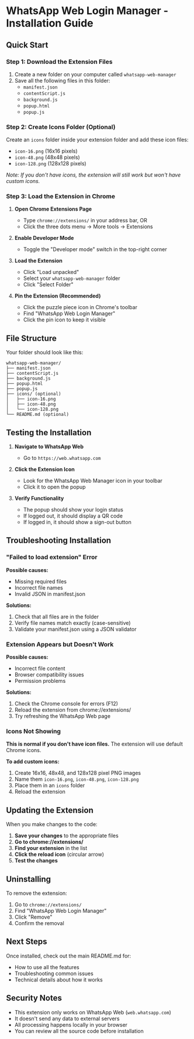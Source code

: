 # WhatsApp Web Login Manager - Installation Guide

## Quick Start

### Step 1: Download the Extension Files

1. Create a new folder on your computer called `whatsapp-web-manager`
2. Save all the following files in this folder:
   - `manifest.json`
   - `contentScript.js`
   - `background.js`
   - `popup.html`
   - `popup.js`

### Step 2: Create Icons Folder (Optional)

Create an `icons` folder inside your extension folder and add these icon files:
- `icon-16.png` (16x16 pixels)
- `icon-48.png` (48x48 pixels) 
- `icon-128.png` (128x128 pixels)

*Note: If you don't have icons, the extension will still work but won't have custom icons.*

### Step 3: Load the Extension in Chrome

1. **Open Chrome Extensions Page**
   - Type `chrome://extensions/` in your address bar, OR
   - Click the three dots menu → More tools → Extensions

2. **Enable Developer Mode**
   - Toggle the "Developer mode" switch in the top-right corner

3. **Load the Extension**
   - Click "Load unpacked"
   - Select your `whatsapp-web-manager` folder
   - Click "Select Folder"

4. **Pin the Extension (Recommended)**
   - Click the puzzle piece icon in Chrome's toolbar
   - Find "WhatsApp Web Login Manager"
   - Click the pin icon to keep it visible

## File Structure

Your folder should look like this:

```
whatsapp-web-manager/
├── manifest.json
├── contentScript.js
├── background.js
├── popup.html
├── popup.js
├── icons/ (optional)
│   ├── icon-16.png
│   ├── icon-48.png
│   └── icon-128.png
└── README.md (optional)
```

## Testing the Installation

1. **Navigate to WhatsApp Web**
   - Go to `https://web.whatsapp.com`

2. **Click the Extension Icon**
   - Look for the WhatsApp Web Manager icon in your toolbar
   - Click it to open the popup

3. **Verify Functionality**
   - The popup should show your login status
   - If logged out, it should display a QR code
   - If logged in, it should show a sign-out button

## Troubleshooting Installation

### "Failed to load extension" Error

**Possible causes:**
- Missing required files
- Incorrect file names
- Invalid JSON in manifest.json

**Solutions:**
1. Check that all files are in the folder
2. Verify file names match exactly (case-sensitive)
3. Validate your manifest.json using a JSON validator

### Extension Appears but Doesn't Work

**Possible causes:**
- Incorrect file content
- Browser compatibility issues
- Permission problems

**Solutions:**
1. Check the Chrome console for errors (F12)
2. Reload the extension from chrome://extensions/
3. Try refreshing the WhatsApp Web page

### Icons Not Showing

**This is normal if you don't have icon files.** The extension will use default Chrome icons.

**To add custom icons:**
1. Create 16x16, 48x48, and 128x128 pixel PNG images
2. Name them `icon-16.png`, `icon-48.png`, `icon-128.png`
3. Place them in an `icons` folder
4. Reload the extension

## Updating the Extension

When you make changes to the code:

1. **Save your changes** to the appropriate files
2. **Go to chrome://extensions/**
3. **Find your extension** in the list
4. **Click the reload icon** (circular arrow)
5. **Test the changes**

## Uninstalling

To remove the extension:

1. Go to `chrome://extensions/`
2. Find "WhatsApp Web Login Manager"
3. Click "Remove"
4. Confirm the removal

## Next Steps

Once installed, check out the main README.md for:
- How to use all the features
- Troubleshooting common issues
- Technical details about how it works

## Security Notes

- This extension only works on WhatsApp Web (`web.whatsapp.com`)
- It doesn't send any data to external servers
- All processing happens locally in your browser
- You can review all the source code before installation
